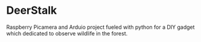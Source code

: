 # DeerStalk
Raspberry Picamera and Arduio project fueled with python for a DIY gadget which dedicated to observe wildlife in the forest.
